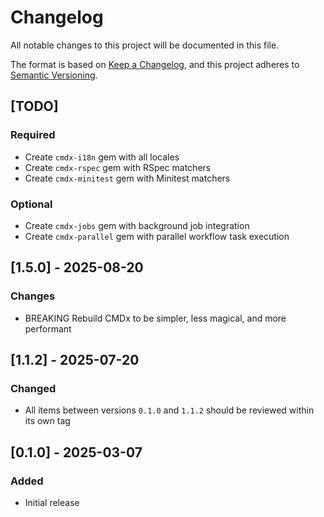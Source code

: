 # Changelog

All notable changes to this project will be documented in this file.

The format is based on [Keep a Changelog](https://keepachangelog.com/en/1.1.0/),
and this project adheres to [Semantic Versioning](https://semver.org/spec/v2.0.0.html).

## [TODO]

### Required
- Create `cmdx-i18n` gem with all locales
- Create `cmdx-rspec` gem with RSpec matchers
- Create `cmdx-minitest` gem with Minitest matchers

### Optional
- Create `cmdx-jobs` gem with background job integration
- Create `cmdx-parallel` gem with parallel workflow task execution

## [1.5.0] - 2025-08-20

### Changes
- BREAKING Rebuild CMDx to be simpler, less magical, and more performant

## [1.1.2] - 2025-07-20

### Changed
- All items between versions `0.1.0` and `1.1.2` should be reviewed within its own tag

## [0.1.0] - 2025-03-07

### Added
- Initial release
